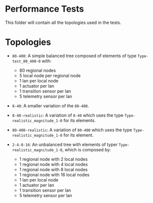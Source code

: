 # Performance Tests

This folder will contain all the topologies used in the tests.

# Topologies

- `80-400`: A simple balanced tree composed of elements of type `Type-test_80_400-0` with:
	- 80 regional nodes
	- 5 local node per regional node
	- 1 lan per local node
	- 1 actuator per lan
	- 1 transition sensor per lan
	- 5 telemetry sensor per lan

- `8-40`: A smaller variation of the `80-400`.

- `8-40-realistic`: A variation of `8-40` which uses the type `Type-realistic_magnitude_1-0` for its elements.

- `80-400-realistic`: A variation of `80-400` which uses the type `Type-realistic_magnitude_1-0` for its element.

- `2-4-8-16`: An unbalanced tree with elements of typer `Type-realistic_magnitude_1-0`, which is composed by:
	- 1 regional node with 2 local nodes
	- 1 regional node with 4 local nodes
	- 1 regional node with 8 local nodes
	- 1 regional node with 16 local nodes
	- 1 lan per local node
	- 1 actuator per lan
	- 1 transition sensor per lan
	- 5 telemetry sensor per lan